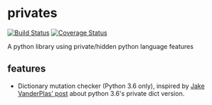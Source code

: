 # privates

[![Build Status](https://travis-ci.org/fastats/privates.svg?branch=master)](https://travis-ci.org/fastats/privates)
[![Coverage Status](https://coveralls.io/repos/github/fastats/privates/badge.svg?branch=master)](https://coveralls.io/github/fastats/privates?branch=master)



A python library using private/hidden python language features


## features

- Dictionary mutation checker (Python 3.6 only), inspired by [Jake
VanderPlas' post](https://jakevdp.github.io/blog/2017/05/26/exposing-private-dict-version/)
about python 3.6's private dict version.


